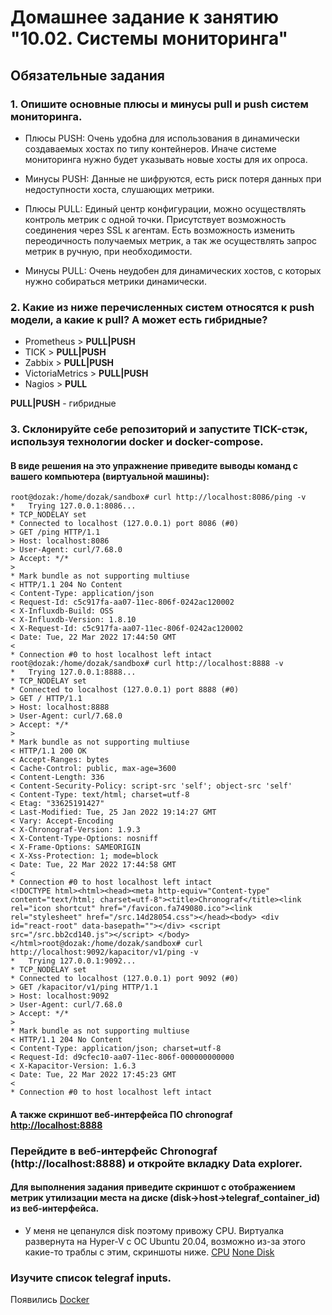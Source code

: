 # Домашнее задание к занятию "10.02. Системы мониторинга"
## Обязательные задания
### 1. Опишите основные плюсы и минусы pull и push систем мониторинга.
* Плюсы PUSH: Очень удобна для использования в динамически создаваемых хостах по типу контейнеров. Иначе системе мониторинга нужно будет указывать новые хосты для их опроса.
* Минусы PUSH: Данные не шифруются, есть риск потеря данных при недоступности хоста, слушающих метрики.

* Плюсы PULL: Единый центр конфигурации, можно осуществлять контроль метрик с одной точки. Присутствует возможность соединения через SSL к агентам.
Есть возможность изменить переодичность получаемых метрик, а так же осуществлять запрос метрик в ручную, при необходимости.
* Минусы PULL: Очень неудобен для динамических хостов, с которых нужно собираться метрики динамически.

### 2. Какие из ниже перечисленных систем относятся к push модели, а какие к pull? А может есть гибридные?
* Prometheus           > <b>PULL|PUSH</b>
* TICK                 > <b>PULL|PUSH</b>
* Zabbix               > <b>PULL|PUSH</b>
* VictoriaMetrics      > <b>PULL|PUSH</b>
* Nagios               > <b>PULL </b>

<b>PULL|PUSH</b> - гибридные

### 3. Склонируйте себе репозиторий и запустите TICK-стэк, используя технологии docker и docker-compose.
#### В виде решения на это упражнение приведите выводы команд с вашего компьютера (виртуальной машины):
```
root@dozak:/home/dozak/sandbox# curl http://localhost:8086/ping -v
*   Trying 127.0.0.1:8086...
* TCP_NODELAY set
* Connected to localhost (127.0.0.1) port 8086 (#0)
> GET /ping HTTP/1.1
> Host: localhost:8086
> User-Agent: curl/7.68.0
> Accept: */*
>
* Mark bundle as not supporting multiuse
< HTTP/1.1 204 No Content
< Content-Type: application/json
< Request-Id: c5c917fa-aa07-11ec-806f-0242ac120002
< X-Influxdb-Build: OSS
< X-Influxdb-Version: 1.8.10
< X-Request-Id: c5c917fa-aa07-11ec-806f-0242ac120002
< Date: Tue, 22 Mar 2022 17:44:50 GMT
<
* Connection #0 to host localhost left intact
root@dozak:/home/dozak/sandbox# curl http://localhost:8888 -v
*   Trying 127.0.0.1:8888...
* TCP_NODELAY set
* Connected to localhost (127.0.0.1) port 8888 (#0)
> GET / HTTP/1.1
> Host: localhost:8888
> User-Agent: curl/7.68.0
> Accept: */*
>
* Mark bundle as not supporting multiuse
< HTTP/1.1 200 OK
< Accept-Ranges: bytes
< Cache-Control: public, max-age=3600
< Content-Length: 336
< Content-Security-Policy: script-src 'self'; object-src 'self'
< Content-Type: text/html; charset=utf-8
< Etag: "33625191427"
< Last-Modified: Tue, 25 Jan 2022 19:14:27 GMT
< Vary: Accept-Encoding
< X-Chronograf-Version: 1.9.3
< X-Content-Type-Options: nosniff
< X-Frame-Options: SAMEORIGIN
< X-Xss-Protection: 1; mode=block
< Date: Tue, 22 Mar 2022 17:44:58 GMT
<
* Connection #0 to host localhost left intact
<!DOCTYPE html><html><head><meta http-equiv="Content-type" content="text/html; charset=utf-8"><title>Chronograf</title><link rel="icon shortcut" href="/favicon.fa749080.ico"><link rel="stylesheet" href="/src.14d28054.css"></head><body> <div id="react-root" data-basepath=""></div> <script src="/src.bb2cd140.js"></script> </body></html>root@dozak:/home/dozak/sandbox# curl http://localhost:9092/kapacitor/v1/ping -v
*   Trying 127.0.0.1:9092...
* TCP_NODELAY set
* Connected to localhost (127.0.0.1) port 9092 (#0)
> GET /kapacitor/v1/ping HTTP/1.1
> Host: localhost:9092
> User-Agent: curl/7.68.0
> Accept: */*
>
* Mark bundle as not supporting multiuse
< HTTP/1.1 204 No Content
< Content-Type: application/json; charset=utf-8
< Request-Id: d9cfec10-aa07-11ec-806f-000000000000
< X-Kapacitor-Version: 1.6.3
< Date: Tue, 22 Mar 2022 17:45:23 GMT
<
* Connection #0 to host localhost left intact
```
#### А также скриншот веб-интерфейса ПО chronograf [http://localhost:8888](Chronograf.png)

### Перейдите в веб-интерфейс Chronograf (http://localhost:8888) и откройте вкладку Data explorer.
#### Для выполнения задания приведите скриншот с отображением метрик утилизации места на диске (disk->host->telegraf_container_id) из веб-интерфейса.
* У меня не цепанулся disk поэтому привожу CPU.
Виртуалка развернута на Hyper-V с ОС Ubuntu 20.04, возможно из-за этого какие-то траблы с этим, скриншоты ниже.
[CPU](CPU.png)
[None Disk](non_disk.png)

### Изучите список telegraf inputs.
Появились
[Docker](docker.png)
